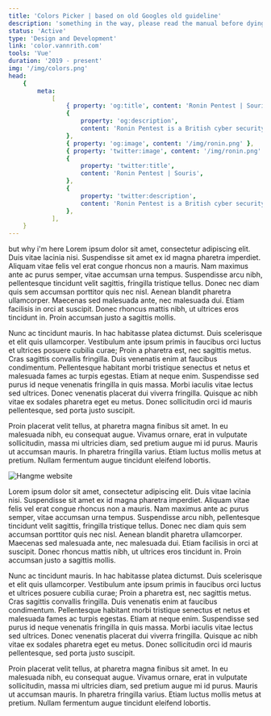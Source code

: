 ```yaml
---
title: 'Colors Picker | based on old Googles old guideline'
description: 'something in the way, please read the manual before dying'
status: 'Active'
type: 'Design and Development'
link: 'color.vannrith.com'
tools: 'Vue'
duration: '2019 - present'
img: '/img/colors.png'
head:
    {
        meta:
            [
                { property: 'og:title', content: 'Ronin Pentest | Souris' },
                {
                    property: 'og:description',
                    content: 'Ronin Pentest is a British cyber security agency aims to make cyber security more accessible for companies at any sizes.',
                },
                { property: 'og:image', content: '/img/ronin.png' },
                { property: 'twitter:image', content: '/img/ronin.png' },
                {
                    property: 'twitter:title',
                    content: 'Ronin Pentest | Souris',
                },
                {
                    property: 'twitter:description',
                    content: 'Ronin Pentest is a British cyber security agency aims to make cyber security more accessible for companies at any sizes.',
                },
            ],
    }
---
```


but why i'm here
Lorem ipsum dolor sit amet, consectetur adipiscing elit. Duis vitae lacinia nisi. Suspendisse sit amet ex id magna pharetra imperdiet. Aliquam vitae felis vel erat congue rhoncus non a mauris. Nam maximus ante ac purus semper, vitae accumsan urna tempus. Suspendisse arcu nibh, pellentesque tincidunt velit sagittis, fringilla tristique tellus. Donec nec diam quis sem accumsan porttitor quis nec nisl. Aenean blandit pharetra ullamcorper. Maecenas sed malesuada ante, nec malesuada dui. Etiam facilisis in orci at suscipit. Donec rhoncus mattis nibh, ut ultrices eros tincidunt in. Proin accumsan justo a sagittis mollis.

<!--more-->

Nunc ac tincidunt mauris. In hac habitasse platea dictumst. Duis scelerisque et elit quis ullamcorper. Vestibulum ante ipsum primis in faucibus orci luctus et ultrices posuere cubilia curae; Proin a pharetra est, nec sagittis metus. Cras sagittis convallis fringilla. Duis venenatis enim at faucibus condimentum. Pellentesque habitant morbi tristique senectus et netus et malesuada fames ac turpis egestas. Etiam at neque enim. Suspendisse sed purus id neque venenatis fringilla in quis massa. Morbi iaculis vitae lectus sed ultrices. Donec venenatis placerat dui viverra fringilla. Quisque ac nibh vitae ex sodales pharetra eget eu metus. Donec sollicitudin orci id mauris pellentesque, sed porta justo suscipit.

Proin placerat velit tellus, at pharetra magna finibus sit amet. In eu malesuada nibh, eu consequat augue. Vivamus ornare, erat in vulputate sollicitudin, massa mi ultricies diam, sed pretium augue mi id purus. Mauris ut accumsan mauris. In pharetra fringilla varius. Etiam luctus mollis metus at pretium. Nullam fermentum augue tincidunt eleifend lobortis.

![Hangme website](/img/hangme.png)

Lorem ipsum dolor sit amet, consectetur adipiscing elit. Duis vitae lacinia nisi. Suspendisse sit amet ex id magna pharetra imperdiet. Aliquam vitae felis vel erat congue rhoncus non a mauris. Nam maximus ante ac purus semper, vitae accumsan urna tempus. Suspendisse arcu nibh, pellentesque tincidunt velit sagittis, fringilla tristique tellus. Donec nec diam quis sem accumsan porttitor quis nec nisl. Aenean blandit pharetra ullamcorper. Maecenas sed malesuada ante, nec malesuada dui. Etiam facilisis in orci at suscipit. Donec rhoncus mattis nibh, ut ultrices eros tincidunt in. Proin accumsan justo a sagittis mollis.

Nunc ac tincidunt mauris. In hac habitasse platea dictumst. Duis scelerisque et elit quis ullamcorper. Vestibulum ante ipsum primis in faucibus orci luctus et ultrices posuere cubilia curae; Proin a pharetra est, nec sagittis metus. Cras sagittis convallis fringilla. Duis venenatis enim at faucibus condimentum. Pellentesque habitant morbi tristique senectus et netus et malesuada fames ac turpis egestas. Etiam at neque enim. Suspendisse sed purus id neque venenatis fringilla in quis massa. Morbi iaculis vitae lectus sed ultrices. Donec venenatis placerat dui viverra fringilla. Quisque ac nibh vitae ex sodales pharetra eget eu metus. Donec sollicitudin orci id mauris pellentesque, sed porta justo suscipit.

Proin placerat velit tellus, at pharetra magna finibus sit amet. In eu malesuada nibh, eu consequat augue. Vivamus ornare, erat in vulputate sollicitudin, massa mi ultricies diam, sed pretium augue mi id purus. Mauris ut accumsan mauris. In pharetra fringilla varius. Etiam luctus mollis metus at pretium. Nullam fermentum augue tincidunt eleifend lobortis.

